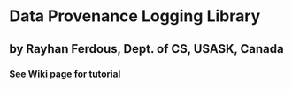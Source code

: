 # Data Provenance Logging Library
## by Rayhan Ferdous, Dept. of CS, USASK, Canada
### See [Wiki page](https://github.com/rayhan-ferdous/DPLib/wiki) for tutorial
